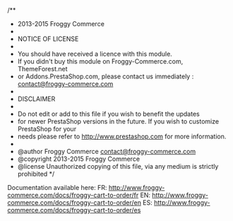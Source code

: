 /**
 * 2013-2015 Froggy Commerce
 *
 * NOTICE OF LICENSE
 *
 * You should have received a licence with this module.
 * If you didn't buy this module on Froggy-Commerce.com, ThemeForest.net
 * or Addons.PrestaShop.com, please contact us immediately : contact@froggy-commerce.com
 *
 * DISCLAIMER
 *
 * Do not edit or add to this file if you wish to benefit the updates
 * for newer PrestaShop versions in the future. If you wish to customize PrestaShop for your
 * needs please refer to http://www.prestashop.com for more information.
 *
 * @author    Froggy Commerce <contact@froggy-commerce.com>
 * @copyright 2013-2015 Froggy Commerce
 * @license   Unauthorized copying of this file, via any medium is strictly prohibited
 */

 Documentation available here:
 FR: http://www.froggy-commerce.com/docs/froggy-cart-to-order/fr
 EN: http://www.froggy-commerce.com/docs/froggy-cart-to-order/en
 ES: http://www.froggy-commerce.com/docs/froggy-cart-to-order/es
 